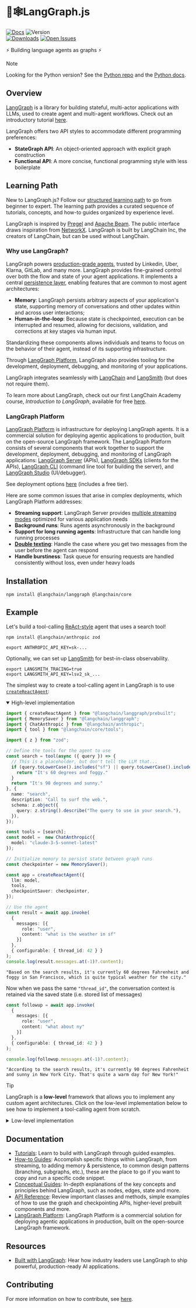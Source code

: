 # 🦜🕸️LangGraph.js

[![Docs](https://img.shields.io/badge/docs-latest-blue)](https://langchain-ai.github.io/langgraphjs/)
![Version](https://img.shields.io/npm/v/@langchain/langgraph?logo=npm)  
[![Downloads](https://img.shields.io/npm/dm/@langchain/langgraph)](https://www.npmjs.com/package/@langchain/langgraph)
[![Open Issues](https://img.shields.io/github/issues-raw/langchain-ai/langgraphjs)](https://github.com/langchain-ai/langgraphjs/issues)

⚡ Building language agents as graphs ⚡

> [!NOTE]
> Looking for the Python version? See the [Python repo](https://github.com/langchain-ai/langgraph) and the [Python docs](https://langchain-ai.github.io/langgraph/).

## Overview

[LangGraph](https://langchain-ai.github.io/langgraphjs/) is a library for building
stateful, multi-actor applications with LLMs, used to create agent and multi-agent
workflows. Check out an introductory tutorial [here](https://langchain-ai.github.io/langgraphjs/tutorials/quickstart/).

LangGraph offers two API styles to accommodate different programming preferences:
- **StateGraph API**: An object-oriented approach with explicit graph construction
- **Functional API**: A more concise, functional programming style with less boilerplate

## Learning Path

New to LangGraph.js? Follow our [structured learning path](https://langchain-ai.github.io/langgraphjs/learning-path/) to go from beginner to expert. The learning path provides a curated sequence of tutorials, concepts, and how-to guides organized by experience level.

LangGraph is inspired by [Pregel](https://research.google/pubs/pub37252/) and [Apache Beam](https://beam.apache.org/). The public interface draws inspiration from [NetworkX](https://networkx.org/documentation/latest/). LangGraph is built by LangChain Inc, the creators of LangChain, but can be used without LangChain.

### Why use LangGraph?

LangGraph powers [production-grade agents](https://www.langchain.com/built-with-langgraph), trusted by Linkedin, Uber, Klarna, GitLab, and many more. LangGraph provides fine-grained control over both the flow and state of your agent applications. It implements a central [persistence layer](https://langchain-ai.github.io/langgraphjs/concepts/persistence/), enabling features that are common to most agent architectures:

- **Memory**: LangGraph persists arbitrary aspects of your application's state,
supporting memory of conversations and other updates within and across user
interactions;
- **Human-in-the-loop**: Because state is checkpointed, execution can be interrupted
and resumed, allowing for decisions, validation, and corrections at key stages via
human input.

Standardizing these components allows individuals and teams to focus on the behavior
of their agent, instead of its supporting infrastructure.

Through [LangGraph Platform](#langgraph-platform), LangGraph also provides tooling for
the development, deployment, debugging, and monitoring of your applications.

LangGraph integrates seamlessly with
[LangChain](https://js.langchain.com/docs/introduction/) and
[LangSmith](https://docs.smith.langchain.com/) (but does not require them).

To learn more about LangGraph, check out our first LangChain Academy
course, *Introduction to LangGraph*, available for free
[here](https://academy.langchain.com/courses/intro-to-langgraph).

### LangGraph Platform

[LangGraph Platform](https://langchain-ai.github.io/langgraphjs/concepts/langgraph_platform) is infrastructure for deploying LangGraph agents. It is a commercial solution for deploying agentic applications to production, built on the open-source LangGraph framework. The LangGraph Platform consists of several components that work together to support the development, deployment, debugging, and monitoring of LangGraph applications: [LangGraph Server](https://langchain-ai.github.io/langgraphjs/concepts/langgraph_server) (APIs), [LangGraph SDKs](https://langchain-ai.github.io/langgraphjs/concepts/sdk) (clients for the APIs), [LangGraph CLI](https://langchain-ai.github.io/langgraphjs/concepts/langgraph_cli) (command line tool for building the server), and [LangGraph Studio](https://langchain-ai.github.io/langgraphjs/concepts/langgraph_studio) (UI/debugger).

See deployment options [here](https://langchain-ai.github.io/langgraphjs/concepts/deployment_options/)
(includes a free tier).

Here are some common issues that arise in complex deployments, which LangGraph Platform addresses:

- **Streaming support**: LangGraph Server provides [multiple streaming modes](https://langchain-ai.github.io/langgraphjs/concepts/streaming) optimized for various application needs
- **Background runs**: Runs agents asynchronously in the background
- **Support for long running agents**: Infrastructure that can handle long running processes
- **[Double texting](https://langchain-ai.github.io/langgraphjs/concepts/double_texting)**: Handle the case where you get two messages from the user before the agent can respond
- **Handle burstiness**: Task queue for ensuring requests are handled consistently without loss, even under heavy loads

## Installation

```shell
npm install @langchain/langgraph @langchain/core
```

## Example

Let's build a tool-calling [ReAct-style](https://langchain-ai.github.io/langgraphjs/concepts/agentic_concepts/#react-implementation) agent that uses a search tool!

```shell
npm install @langchain/anthropic zod
```

```shell
export ANTHROPIC_API_KEY=sk-...
```

Optionally, we can set up [LangSmith](https://docs.smith.langchain.com/) for best-in-class observability.

```shell
export LANGSMITH_TRACING=true
export LANGSMITH_API_KEY=lsv2_sk_...
```

The simplest way to create a tool-calling agent in LangGraph is to use [`createReactAgent`](https://langchain-ai.github.io/langgraphjs/reference/functions/langgraph_prebuilt.createReactAgent.html):

<details open>
  <summary>High-level implementation</summary>

```ts
import { createReactAgent } from "@langchain/langgraph/prebuilt";
import { MemorySaver } from "@langchain/langgraph";
import { ChatAnthropic } from "@langchain/anthropic";
import { tool } from "@langchain/core/tools";

import { z } from "zod";

// Define the tools for the agent to use
const search = tool(async ({ query }) => {
  // This is a placeholder, but don't tell the LLM that...
  if (query.toLowerCase().includes("sf") || query.toLowerCase().includes("san francisco")) {
    return "It's 60 degrees and foggy."
  }
  return "It's 90 degrees and sunny."
}, {
  name: "search",
  description: "Call to surf the web.",
  schema: z.object({
    query: z.string().describe("The query to use in your search."),
  }),
});

const tools = [search];
const model =  new ChatAnthropic({
  model: "claude-3-5-sonnet-latest"
});

// Initialize memory to persist state between graph runs
const checkpointer = new MemorySaver();

const app = createReactAgent({
  llm: model,
  tools,
  checkpointSaver: checkpointer,
});

// Use the agent
const result = await app.invoke(
  {
    messages: [{
      role: "user",
      content: "what is the weather in sf"
    }]
  },
  { configurable: { thread_id: 42 } }
);
console.log(result.messages.at(-1)?.content);
```
```
"Based on the search results, it's currently 60 degrees Fahrenheit and foggy in San Francisco, which is quite typical weather for the city."
```

Now when we pass the same <code>"thread_id"</code>, the conversation context is retained via the saved state (i.e. stored list of messages)

```ts
const followup = await app.invoke(
  {
    messages: [{
      role: "user",
      content: "what about ny"
    }]
  },
  { configurable: { thread_id: 42 } }
);

console.log(followup.messages.at(-1)?.content);
```

```
"According to the search results, it's currently 90 degrees Fahrenheit and sunny in New York City. That's quite a warm day for New York!"
```
</details>

> [!TIP]
> LangGraph is a **low-level** framework that allows you to implement any custom agent
architectures. Click on the low-level implementation below to see how to implement a
tool-calling agent from scratch.

<details>
<summary>Low-level implementation</summary>

```ts
import { AIMessage, BaseMessage, HumanMessage } from "@langchain/core/messages";
import { tool } from "@langchain/core/tools";
import { z } from "zod";
import { ChatAnthropic } from "@langchain/anthropic";
import { StateGraph } from "@langchain/langgraph";
import { MemorySaver, Annotation, messagesStateReducer } from "@langchain/langgraph";
import { ToolNode } from "@langchain/langgraph/prebuilt";

// Define the graph state
// See here for more info: https://langchain-ai.github.io/langgraphjs/how-tos/define-state/
const StateAnnotation = Annotation.Root({
  messages: Annotation<BaseMessage[]>({
    // `messagesStateReducer` function defines how `messages` state key should be updated
    // (in this case it appends new messages to the list and overwrites messages with the same ID)
    reducer: messagesStateReducer,
  }),
});

// Define the tools for the agent to use
const weatherTool = tool(async ({ query }) => {
  // This is a placeholder for the actual implementation
  if (query.toLowerCase().includes("sf") || query.toLowerCase().includes("san francisco")) {
    return "It's 60 degrees and foggy."
  }
  return "It's 90 degrees and sunny."
}, {
  name: "weather",
  description:
    "Call to get the current weather for a location.",
  schema: z.object({
    query: z.string().describe("The query to use in your search."),
  }),
});

const tools = [weatherTool];
const toolNode = new ToolNode(tools);

const model = new ChatAnthropic({
  model: "claude-3-5-sonnet-20240620",
  temperature: 0,
}).bindTools(tools);

// Define the function that determines whether to continue or not
// We can extract the state typing via `StateAnnotation.State`
function shouldContinue(state: typeof StateAnnotation.State) {
  const messages = state.messages;
  const lastMessage = messages[messages.length - 1] as AIMessage;

  // If the LLM makes a tool call, then we route to the "tools" node
  if (lastMessage.tool_calls?.length) {
    return "tools";
  }
  // Otherwise, we stop (reply to the user)
  return "__end__";
}

// Define the function that calls the model
async function callModel(state: typeof StateAnnotation.State) {
  const messages = state.messages;
  const response = await model.invoke(messages);

  // We return a list, because this will get added to the existing list
  return { messages: [response] };
}

// Define a new graph
const workflow = new StateGraph(StateAnnotation)
  .addNode("agent", callModel)
  .addNode("tools", toolNode)
  .addEdge("__start__", "agent")
  .addConditionalEdges("agent", shouldContinue)
  .addEdge("tools", "agent");

// Initialize memory to persist state between graph runs
const checkpointer = new MemorySaver();

// Finally, we compile it!
// This compiles it into a LangChain Runnable.
// Note that we're (optionally) passing the memory when compiling the graph
const app = workflow.compile({ checkpointer });

// Use the Runnable
const finalState = await app.invoke(
  { messages: [new HumanMessage("what is the weather in sf")] },
  { configurable: { thread_id: "42" } }
);

console.log(finalState.messages[finalState.messages.length - 1].content);
```

<b>Step-by-step Breakdown</b>:

<details>
<summary>Initialize the model and tools.</summary>
<ul>
  <li>
    We use <code>ChatAnthropic</code> as our LLM. <strong>NOTE:</strong> we need to make sure the model knows that it has these tools available to call. We can do this by converting the LangChain tools into the format for OpenAI tool calling using the <code>.bindTools()</code> method.
  </li>
  <li>
    We define the tools we want to use - a search tool in our case. It is really easy to create your own tools - see documentation here on how to do that <a href="https://js.langchain.com/docs/how_to/custom_tools">here</a>.
  </li>
</ul>
</details>

<details>
<summary>Initialize graph with state.</summary>

<ul>
    <li>We initialize the graph (<code>StateGraph</code>) by passing state schema with a reducer that defines how the state should be updated. In our case, we want to append new messages to the list and overwrite messages with the same ID, so we use the prebuilt <code>messagesStateReducer</code>.</li>
</ul>
</details>

<details>
<summary>Define graph nodes.</summary>

There are two main nodes we need:

<ul>
    <li>The <code>agent</code> node: responsible for deciding what (if any) actions to take.</li>
    <li>The <code>tools</code> node that invokes tools: if the agent decides to take an action, this node will then execute that action.</li>
</ul>
</details>

<details>
<summary>Define entry point and graph edges.</summary>

First, we need to set the entry point for graph execution - <code>agent</code> node.

Then we define one normal and one conditional edge. Conditional edge means that the destination depends on the contents of the graph's state. In our case, the destination is not known until the agent (LLM) decides.

<ul>
  <li>Conditional edge: after the agent is called, we should either:
    <ul>
      <li>a. Run tools if the agent said to take an action, OR</li>
      <li>b. Finish (respond to the user) if the agent did not ask to run tools</li>
    </ul>
  </li>
  <li>Normal edge: after the tools are invoked, the graph should always return to the agent to decide what to do next</li>
</ul>
</details>

<details>
<summary>Compile the graph.</summary>

<ul>
  <li>
    When we compile the graph, we turn it into a LangChain 
    <a href="https://js.langchain.com/docs/concepts/runnables">Runnable</a>, 
    which automatically enables calling <code>.invoke()</code>, <code>.stream()</code> and <code>.batch()</code> 
    with your inputs
  </li>
  <li>
    We can also optionally pass checkpointer object for persisting state between graph runs, and enabling memory, 
    human-in-the-loop workflows, time travel and more. In our case we use <code>MemorySaver</code> - 
    a simple in-memory checkpointer
  </li>
</ul>
</details>

<details>
<summary>Execute the graph.</summary>

<ol>
  <li>LangGraph adds the input message to the internal state, then passes the state to the entrypoint node, <code>"agent"</code>.</li>
  <li>The <code>"agent"</code> node executes, invoking the chat model.</li>
  <li>The chat model returns an <code>AIMessage</code>. LangGraph adds this to the state.</li>
  <li>Graph cycles the following steps until there are no more <code>tool_calls</code> on <code>AIMessage</code>:
    <ul>
      <li>If <code>AIMessage</code> has <code>tool_calls</code>, <code>"tools"</code> node executes</li>
      <li>The <code>"agent"</code> node executes again and returns <code>AIMessage</code></li>
    </ul>
  </li>
  <li>Execution progresses to the special <code>END</code> value and outputs the final state. And as a result, we get a list of all our chat messages as output.</li>
</ol>
</details>

</details>

## Documentation

* [Tutorials](https://langchain-ai.github.io/langgraphjs/tutorials/): Learn to build with LangGraph through guided examples.
* [How-to Guides](https://langchain-ai.github.io/langgraphjs/how-tos/): Accomplish specific things within LangGraph, from streaming, to adding memory & persistence, to common design patterns (branching, subgraphs, etc.), these are the place to go if you want to copy and run a specific code snippet.
* [Conceptual Guides](https://langchain-ai.github.io/langgraphjs/concepts/high_level/): In-depth explanations of the key concepts and principles behind LangGraph, such as nodes, edges, state and more.
* [API Reference](https://langchain-ai.github.io/langgraphjs/reference/): Review important classes and methods, simple examples of how to use the graph and checkpointing APIs, higher-level prebuilt components and more.
* [LangGraph Platform](https://langchain-ai.github.io/langgraphjs/concepts/#langgraph-platform): LangGraph Platform is a commercial solution for deploying agentic applications in production, built on the open-source LangGraph framework.

## Resources

* [Built with LangGraph](https://www.langchain.com/built-with-langgraph): Hear how industry leaders use LangGraph to ship powerful, production-ready AI applications.

## Contributing

For more information on how to contribute, see [here](https://github.com/langchain-ai/langgraphjs/blob/main/CONTRIBUTING.md).
